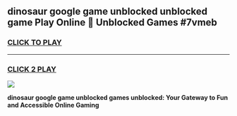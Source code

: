 
## dinosaur google game unblocked unblocked game Play Online 👋 Unblocked Games #7vmeb
<h3>
<a href="https://premium.freeplayer.one?title=dinosaur_google_game_unblocked&ref=21F">CLICK TO PLAY</a></h3>
<hr>

<h3>
<a href="https://premium.freeplayer.one?title=dinosaur_google_game_unblocked&ref=21F">CLICK 2 PLAY</a>
  
</h3>

<a href="https://premium.freeplayer.one?title=dinosaur_google_game_unblocked&ref=21F/"><img src="https://clearcache.store/games.png"></a>


**dinosaur google game unblocked games unblocked: Your Gateway to Fun and Accessible Online Gaming**
